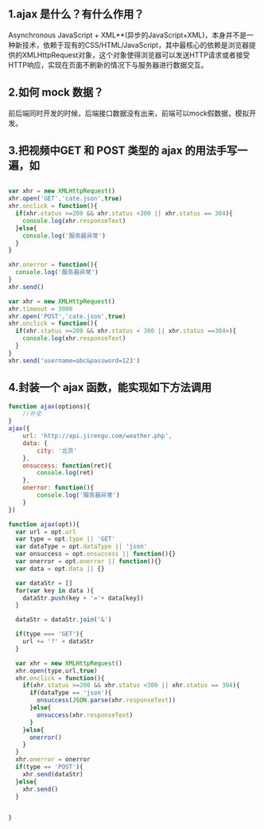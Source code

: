 ## 1.ajax 是什么？有什么作用？

Asynchronous JavaScript + XML**(异步的JavaScript+XML)，本身并不是一种新技术，依赖于现有的CSS/HTML/JavaScript，其中最核心的依赖是浏览器提供的XMLHttpRequest对象，这个对象使得浏览器可以发送HTTP请求或者接受HTTP响应，实现在页面不刷新的情况下与服务器进行数据交互。


## 2.如何 mock 数据？

前后端同时开发的时候，后端接口数据没有出来，前端可以mock假数据，模拟开发。

## 3.把视频中GET 和 POST 类型的 ajax 的用法手写一遍，如


```javaScript

var xhr = new XMLHttpRequest()
xhr.open('GET','cate.json',true)
xhr.onclick = function(){
  if(xhr.status >=200 && xhr.status <300 || xhr.status == 304){
    console.log(xhr.responseText)
  }else{
    console.log('服务器异常')
  }
}

xhr.onerror = function(){
  console.log('服务器异常')
}
xhr.send()

```
```javaScript
var xhr = new XMLHttpRequest()
xhr.timeout = 3000
xhr.open('POST','cate.json',true)
xhr.onclick = function(){
  if(xhr.status >=200 && xhr.status < 300 || xhr.status ==304>){
    console.log(xhr.responseText)
  }
}
xhr.send('username=abc&password=123')
```


## 4.封装一个 ajax 函数，能实现如下方法调用
```javaScript
function ajax(options){
    //补全
}
ajax({
    url: 'http://api.jirengu.com/weather.php',
    data: {
        city: '北京'
    },
    onsuccess: function(ret){
        console.log(ret)
    },
    onerror: function(){
        console.log('服务器异常')
    }
})
```
```javaScript
function ajax(opt)){
  var url = opt.url 
  var type = opt.type || 'GET'
  var dataType = opt.dataType || 'json'
  var onsuccess = opt.onsuccess || function(){}
  var onerror = opt.onerror || function(){}
  var data = opt.data || {}

  var dataStr = []
  for(var key in data ){
    dataStr.push(key + '='+ data[key])
  }

  dataStr = dataStr.join('&')

  if(type === 'GET'){
    url += '?' + dataStr
  }

  var xhr = new XMLHttpRequest()
  xhr.open(type,url,true)
  xhr.onclick = function(){
    if(xhr.status >=200 && xhr.status <300 || xhr.status == 304){
      if(dataType == 'json'){
        onsuccess(JSON.parse(xhr.responseText))
      }else{
        onsuccess(xhr.responseText)
      }
    }else{
      onerror()
    }
  }
  xhr.onerror = onerror
  if(type == 'POST'){
    xhr.send(dataStr)
  }else{
    xhr.send()
  }


}




```

